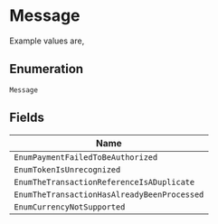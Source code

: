 
# Message

Example values are,

## Enumeration

`Message`

## Fields

| Name |
|  --- |
| `EnumPaymentFailedToBeAuthorized` |
| `EnumTokenIsUnrecognized` |
| `EnumTheTransactionReferenceIsADuplicate` |
| `EnumTheTransactionHasAlreadyBeenProcessed` |
| `EnumCurrencyNotSupported` |

